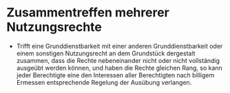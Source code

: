 # Zusammentreffen mehrerer Nutzungsrechte

- Trifft eine Grunddienstbarkeit mit einer anderen Grunddienstbarkeit oder einem sonstigen Nutzungsrecht an dem Grundstück dergestalt zusammen, dass die Rechte nebeneinander nicht oder nicht vollständig ausgeübt werden können, und haben die Rechte gleichen Rang, so kann jeder Berechtigte eine den Interessen aller Berechtigten nach billigem Ermessen entsprechende Regelung der Ausübung verlangen.

